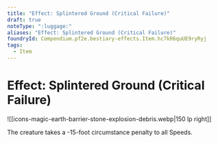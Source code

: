 ```yaml
---
title: "Effect: Splintered Ground (Critical Failure)"
draft: true
noteType: ":luggage:"
aliases: "Effect: Splintered Ground (Critical Failure)"
foundryId: Compendium.pf2e.bestiary-effects.Item.hc7kR6quUE9ryRyj
tags:
  - Item
---
```


# Effect: Splintered Ground (Critical Failure)
![[icons-magic-earth-barrier-stone-explosion-debris.webp|150 lp right]]

The creature takes a -15-foot circumstance penalty to all Speeds.
